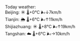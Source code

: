 Today weather:  
Beijing: ☀️   🌡️+0°C 🌬️↓7km/h  
Tianjin: 🌦   🌡️+6°C 🌬️↑11km/h  
Shijiazhuang: ☀️   🌡️+8°C 🌬️↑19km/h  
Tangshan: ☁️   🌡️+6°C 🌬️→10km/h  
